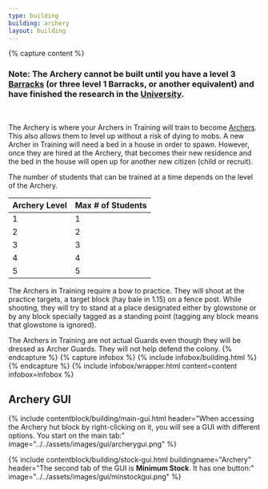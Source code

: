 ```yaml
---
type: building
building: archery
layout: building
---
```

{% capture content %}
### Note: The Archery cannot be built until you have a level 3 [Barracks](../../source/buildings/barracks) (or three level 1 Barracks, or another equivalent) and have finished the research in the [University](../../source/buildings/university).
<BR>

The Archery is where your Archers in Training will train to become [Archers](../../source/workers/archer). This also allows them to level up without a risk of dying to mobs. A new Archer in Training will need a bed in a house in order to spawn. However, once they are hired at the Archery, that becomes their new residence and the bed in the house will open up for another new citizen (child or recruit).

The number of students that can be trained at a time depends on the level of the Archery. 

| Archery Level | Max # of Students |
|---------------|-------------------|
| 1             | 1                 |
| 2             | 2                 |
| 3             | 3                 |
| 4             | 4                 |
| 5             | 5                 |

The Archers in Training require a bow to practice. They will shoot at the practice targets, a target block (hay bale in 1.15) on a fence post. While shooting, they will try to stand at a place designated either by glowstone or by any block specially tagged as a standing point (tagging any block means that glowstone is ignored).

The Archers in Training are not actual Guards even though they will be dressed as Archer Guards. They will not help defend the colony.
{% endcapture %}
{% capture infobox %}
{% include infobox/building.html %}
{% endcapture %}
{% include infobox/wrapper.html content=content infobox=infobox %}

## Archery GUI

{% include contentblock/building/main-gui.html header="When accessing the Archery hut block by right-clicking on it, you will see a GUI with different options. You start on the main tab:" image="../../assets/images/gui/archerygui.png" %}

{% include contentblock/building/stock-gui.html buildingname="Archery" header="The second tab of the GUI is <strong>Minimum Stock</strong>. It has one button:" image="../../assets/images/gui/minstockgui.png" %}